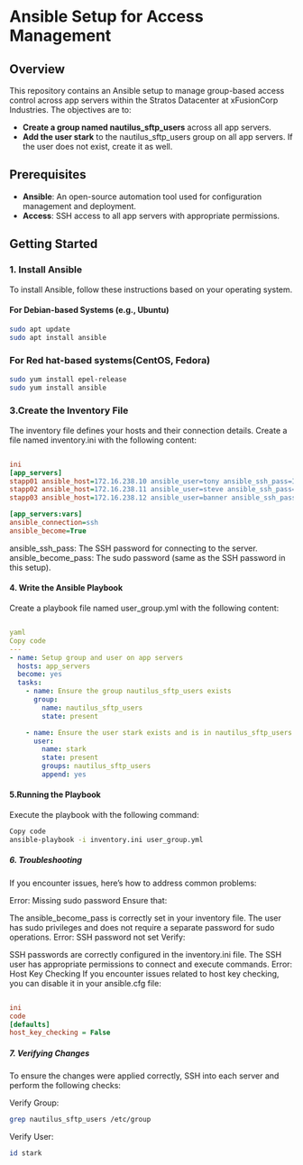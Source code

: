 # Ansible Setup for Access Management

## Overview

This repository contains an Ansible setup to manage group-based access control across app servers within the Stratos Datacenter at xFusionCorp Industries. The objectives are to:

- **Create a group named nautilus_sftp_users** across all app servers.
- **Add the user stark** to the nautilus_sftp_users group on all app servers. If the user does not exist, create it as well.

## Prerequisites

- **Ansible**: An open-source automation tool used for configuration management and deployment.
- **Access**: SSH access to all app servers with appropriate permissions.

## Getting Started

### 1. Install Ansible

To install Ansible, follow these instructions based on your operating system.

#### For Debian-based Systems (e.g., Ubuntu)

```bash
sudo apt update
sudo apt install ansible
```
### For Red hat-based systems(CentOS, Fedora)
```bash
sudo yum install epel-release
sudo yum install ansible
```
### 3.Create the Inventory File
The inventory file defines your hosts and their connection details. Create a file named inventory.ini with the following content:

```inventory.ini

ini
[app_servers]
stapp01 ansible_host=172.16.238.10 ansible_user=tony ansible_ssh_pass=Ir0nM@n ansible_become_pass=Ir0nM@n
stapp02 ansible_host=172.16.238.11 ansible_user=steve ansible_ssh_pass=Am3ric@ ansible_become_pass=Am3ric@
stapp03 ansible_host=172.16.238.12 ansible_user=banner ansible_ssh_pass=BigGr33n ansible_become_pass=BigGr33n

[app_servers:vars]
ansible_connection=ssh
ansible_become=True
```
ansible_ssh_pass: The SSH password for connecting to the server.
ansible_become_pass: The sudo password (same as the SSH password in this setup).

#### 4. Write the Ansible Playbook
Create a playbook file named user_group.yml with the following content:

```user_group.yml

yaml
Copy code
---
- name: Setup group and user on app servers
  hosts: app_servers
  become: yes
  tasks:
    - name: Ensure the group nautilus_sftp_users exists
      group:
        name: nautilus_sftp_users
        state: present

    - name: Ensure the user stark exists and is in nautilus_sftp_users group
      user:
        name: stark
        state: present
        groups: nautilus_sftp_users
        append: yes
```
#### 5.Running the Playbook
Execute the playbook with the following command:

```bash
Copy code
ansible-playbook -i inventory.ini user_group.yml
```
##### 6. Troubleshooting
If you encounter issues, here’s how to address common problems:

Error: Missing sudo password
Ensure that:

The ansible_become_pass is correctly set in your inventory file.
The user has sudo privileges and does not require a separate password for sudo operations.
Error: SSH password not set
Verify:

SSH passwords are correctly configured in the inventory.ini file.
The SSH user has appropriate permissions to connect and execute commands.
Error: Host Key Checking
If you encounter issues related to host key checking, you can disable it in your ansible.cfg file:

```ansible.cfg

ini
code
[defaults]
host_key_checking = False
```
##### 7. Verifying Changes
To ensure the changes were applied correctly, SSH into each server and perform the following checks:

Verify Group:

```bash
grep nautilus_sftp_users /etc/group
```
Verify User:
```bash
id stark 
```


